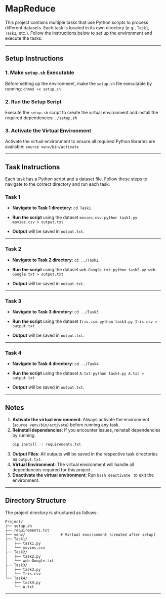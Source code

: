# MapReduce

This project contains multiple tasks that use Python scripts to process different datasets. Each task is located in its own directory (e.g., `Task1`, `Task2`, etc.). Follow the instructions below to set up the environment and execute the tasks.

---

## Setup Instructions

### 1. Make `setup.sh` Executable
Before setting up the environment, make the `setup.sh` file executable by running:
`chmod +x setup.sh`

### 2. Run the Setup Script
Execute the `setup.sh` script to create the virtual environment and install the required dependencies:
`./setup.sh`


### 3. Activate the Virtual Environment
Activate the virtual environment to ensure all required Python libraries are available:
`source venv/bin/activate`

---

## Task Instructions

Each task has a Python script and a dataset file. Follow these steps to navigate to the correct directory and run each task.

### Task 1
- **Navigate to Task 1 directory**:
  `cd Task1`

- **Run the script** using the dataset `movies.csv`:
  `python task1.py movies.csv > output.txt`
  
- **Output** will be saved in `output.txt`.

---

### Task 2
- **Navigate to Task 2 directory**:
  `cd ../Task2`

- **Run the script** using the dataset `web-Google.txt`:
  `python task2.py web-Google.txt > output.txt`

- **Output** will be saved in `output.txt`.

---

### Task 3
- **Navigate to Task 3 directory**:
  `cd ../Task3`

- **Run the script** using the dataset `Iris.csv`:
  `python task3.py Iris.csv > output.txt`

- **Output** will be saved in `output.txt`.

---

### Task 4
- **Navigate to Task 4 directory**:
  `cd ../Task4`

- **Run the script** using the dataset `A.txt`:
  `python task4.py A.txt > output.txt`

- **Output** will be saved in `output.txt`.

---

## Notes
1. **Activate the virtual environment**: Always activate the environment (`source venv/bin/activate`) before running any task.
2. **Reinstall dependencies**:
   If you encounter issues, reinstall dependencies by running:
   ```bash
   pip install -r requirements.txt
   ```
3. **Output Files**: All outputs will be saved in the respective task directories as `output.txt`.
4. **Virtual Environment**: The virtual environment will handle all dependencies required for this project.
5. **Deactivate the virtual environment**: Run ```bash deactivate ``` to exit the environment.
---

## Directory Structure
The project directory is structured as follows:
```
Project/
├── setup.sh
├── requirements.txt
├── venv/                # Virtual environment (created after setup)
├── Task1/
│   ├── task1.py
│   └── movies.csv
├── Task2/
│   ├── task2.py
│   └── web-Google.txt
├── Task3/
│   ├── task3.py
│   └── Iris.csv
└── Task4/
    ├── task4.py
    └── A.txt
```

---





